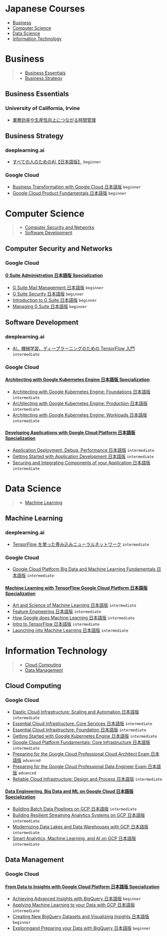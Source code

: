 # Japanese Courses
 - [Business](#business)
 - [Computer Science](#computer-science)
 - [Data Science](#data-science)
 - [Information Technology](#information-technology)
# Business
> - [Business Essentials](#business-essentials)
> - [Business Strategy](#business-strategy)
## Business Essentials
### University of California, Irvine
 - [業務効率や生産性向上につながる時間管理](https://www.coursera.org/learn/work-smarter-not-harder-ja)
## Business Strategy
### deeplearning.ai
 - [すべての人のためのAI【日本語版】](https://www.coursera.org/learn/ai-for-everyone-ja) `beginner`
### Google Cloud
 - [Business Transformation with Google Cloud 日本語版](https://www.coursera.org/learn/business-transformation-google-cloud-jp) `beginner`
 - [Google Cloud Product Fundamentals 日本語版](https://www.coursera.org/learn/google-cloud-product-fundamentals-jp) `beginner`
# Computer Science
> - [Computer Security and Networks](#computer-security-and-networks)
> - [Software Development](#software-development)
## Computer Security and Networks
### Google Cloud
#### [G Suite Administration 日本語版 Specialization](https://www.coursera.org/specializations/g-suite-administration-jp)
 - [G Suite Mail Management 日本語版](https://www.coursera.org/learn/g-suite-mail-management-jp) `beginner`
 - [G Suite Security 日本語版](https://www.coursera.org/learn/g-suite-security-jp) `beginner`
 - [Introduction to G Suite 日本語版](https://www.coursera.org/learn/introduction-g-suite-jp) `beginner`
 - [Managing G Suite 日本語版](https://www.coursera.org/learn/managing-g-suite-jp) `beginner`
## Software Development
### deeplearning.ai
 - [AI、機械学習、ディープラーニングのための TensorFlow 入門](https://www.coursera.org/learn/introduction-tensorflow-ja) `intermediate`
### Google Cloud
#### [Architecting with Google Kubernetes Engine 日本語版 Specialization](https://www.coursera.org/specializations/architecting-google-kubernetes-engine-jp)
 - [Architecting with Google Kubernetes Engine: Foundations 日本語版](https://www.coursera.org/learn/foundations-google-kubernetes-engine-gke-jp) `intermediate`
 - [Architecting with Google Kubernetes Engine: Production 日本語版](https://www.coursera.org/learn/deploying-secure-kubernetes-containers-in-production-jp) `intermediate`
 - [Architecting with Google Kubernetes Engine: Workloads 日本語版](https://www.coursera.org/learn/deploying-workloads-google-kubernetes-engine-gke-jp) `intermediate`
#### [Developing Applications with Google Cloud Platform 日本語版 Specialization](https://www.coursera.org/specializations/developing-apps-gcp-jp)
 - [Application Deployment, Debug, Performance 日本語版](https://www.coursera.org/learn/app-deployment-debugging-performance-jp) `intermediate`
 - [Getting Started with Application Development 日本語版](https://www.coursera.org/learn/getting-started-app-development-jp) `intermediate`
 - [Securing and Integrating Components of your Application 日本語版](https://www.coursera.org/learn/securing-integrating-components-app-jp) `intermediate`
# Data Science
> - [Machine Learning](#machine-learning)
## Machine Learning
### deeplearning.ai
 - [TensorFlow を使った畳み込みニューラルネットワーク](https://www.coursera.org/learn/convolutional-neural-networks-tensorflow-ja) `intermediate`
### Google Cloud
 - [Google Cloud Platform Big Data and Machine Learning Fundamentals 日本語版](https://www.coursera.org/learn/gcp-big-data-ml-fundamentals-jp) `intermediate`
#### [Machine Learning with TensorFlow  Google Cloud Platform 日本語版 Specialization](https://www.coursera.org/specializations/machine-learning-tensorflow-gcp-jp)
 - [Art and Science of Machine Learning 日本語版](https://www.coursera.org/learn/art-science-ml-jp) `intermediate`
 - [Feature Engineering 日本語版](https://www.coursera.org/learn/feature-engineering-jp) `intermediate`
 - [How Google does Machine Learning 日本語版](https://www.coursera.org/learn/google-machine-learning-jp) `intermediate`
 - [Intro to TensorFlow 日本語版](https://www.coursera.org/learn/intro-tensorflow-jp) `intermediate`
 - [Launching into Machine Learning 日本語版](https://www.coursera.org/learn/launching-machine-learning-jp) `intermediate`
# Information Technology
> - [Cloud Computing](#cloud-computing)
> - [Data Management](#data-management)
## Cloud Computing
### Google Cloud
 - [Elastic Cloud Infrastructure: Scaling and Automation 日本語版](https://www.coursera.org/learn/gcp-infrastructure-scaling-automation-jp) `intermediate`
 - [Essential Cloud Infrastructure: Core Services 日本語版](https://www.coursera.org/learn/gcp-infrastructure-core-services-jp) `intermediate`
 - [Essential Cloud Infrastructure: Foundation 日本語版](https://www.coursera.org/learn/gcp-infrastructure-foundation-jp) `intermediate`
 - [Getting Started with Google Kubernetes Engine 日本語版](https://www.coursera.org/learn/google-kubernetes-engine-jp) `intermediate`
 - [Google Cloud Platform Fundamentals: Core Infrastructure 日本語版](https://www.coursera.org/learn/gcp-fundamentals-jp) `intermediate`
 - [Preparing for the Google Cloud Professional Cloud Architect Exam 日本語版](https://www.coursera.org/learn/preparing-cloud-professional-cloud-architect-exam-jp) `advanced`
 - [Preparing for the Google Cloud Professional Data Engineer Exam 日本語版](https://www.coursera.org/learn/preparing-cloud-professional-data-engineer-exam-jp) `advanced`
 - [Reliable Cloud Infrastructure: Design and Process 日本語版](https://www.coursera.org/learn/cloud-infrastructure-design-process-jp) `intermediate`
#### [Data Engineering, Big Data and ML on Google Cloud 日本語版 Specialization](https://www.coursera.org/specializations/gcp-data-machine-learning-jp)
 - [Building Batch Data Pipelines on GCP 日本語版](https://www.coursera.org/learn/batch-data-pipelines-gcp-jp) `intermediate`
 - [Building Resilient Streaming Analytics Systems on GCP 日本語版](https://www.coursera.org/learn/streaming-analytics-systems-gcp-jp) `intermediate`
 - [Modernizing Data Lakes and Data Warehouses with GCP 日本語版](https://www.coursera.org/learn/data-lakes-data-warehouses-gcp-jp) `intermediate`
 - [Smart Analytics, Machine Learning, and AI on GCP 日本語版](https://www.coursera.org/learn/smart-analytics-machine-learning-ai-gcp-jp) `intermediate`
## Data Management
### Google Cloud
#### [From Data to Insights with Google Cloud Platform 日本語版 Specialization](https://www.coursera.org/specializations/from-data-to-insights-google-cloud-platform-jp)
 - [Achieving Advanced Insights with BigQuery 日本語版](https://www.coursera.org/learn/gcp-advanced-insights-bigquery-jp) `beginner`
 - [Applying Machine Learning to your Data with GCP 日本語版](https://www.coursera.org/learn/data-insights-gcp-apply-ml-jp) `intermediate`
 - [Creating New BigQuery Datasets and Visualizing Insights 日本語版](https://www.coursera.org/learn/gcp-creating-bigquery-datasets-visualizing-insights-jp) `beginner`
 - [Exploring ​and ​Preparing ​your ​Data with BigQuery 日本語版](https://www.coursera.org/learn/gcp-exploring-preparing-data-bigquery-jp) `beginner`

